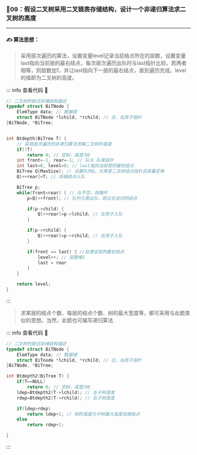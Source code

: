 ### :page_with_curl:09：假设二叉树采用二叉链表存储结构，设计一个非递归算法求二叉树的高度

---

#### :writing_hand: 算法思想：
> 采用层次遍历的算法，设置变量level记录当前结点所在的层数，设置变量last指向当前层的最右结点，每次层次遍历出队时与last指针比较，若两者相等，则层数加1，并让last指向下一层的最右结点，直到遍历完成。level的值即为二叉树的高度。

<!-- ::: details 查看代码  -->
::: info  查看代码 :cup_with_straw:
```C
// 二叉树的链式存储结构描述
typedef struct BiTNode {
    ElemType data; // 数据域
    struct BiTNode *lchild, *rchild; // 左、右孩子指针
}BiTNode, *BiTree;


int Btdepth(BiTree T) {
    // 采用层次遍历的非递归算法求解二叉树的高度
    if(!T)
        return 0; // 空树，高度为0
    int front=-1, rear=-1; // 队头 队尾指针
    int last=0, level=0; // last指向当前层的最优结点
    BiTree Q[MaxSize]; // 设置队列Q，元素是二叉树结点指针且容量足够
    Q[++rear]=T; // 将根结点入队

    BiTree p;
    while(front<rear) { // 队不空，则循环
        p=Q[++front]; // 队列元素出队，即正在访问的结点

        if(p->child) {
            Q[++rear]=p->lchild; // 左孩子入队
        }

        if(p->rchild) {
            Q[++rear]=p->rchild; // 右孩子入队
        }

        if(front == last) { //处理该层的最右结点
            level++; // 层数增1
            last = rear
        }
    }

    return level;
}

```
:::


> 求某层的结点个数、每层的结点个数、树的最大宽度等，都可采用与此题类似的思想。当然，此题也可编写递归算法
<!-- ::: details 查看代码  -->
::: info  查看代码 :cup_with_straw:
```C
// 二叉树的链式存储结构描述
typedef struct BiTNode {
    ElemType data; // 数据域
    struct BiTnode *lchild, *rchild; // 左、右孩子指针
}BiTNode, *BiTree;

int Btdepth2(BiTree T) {
    if(T==NULL)
        return 0; // 空树，高度为0
    ldep=Btdepth2(T->lchild); // 左子树高度
    rdep=Btdepth2(T->rchild); // 右子树高度

    if(ldep>rdep)
        return ldep+1; // 树的高度为子树最大高度加根结点
    else
        return rdep+1;

}

```
:::

